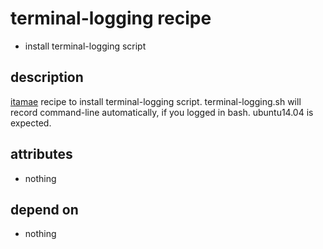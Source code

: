 terminal-logging recipe
===
- install terminal-logging script

## description
[itamae](https://github.com/itamae-kitchen/itamae "itamae") recipe to install terminal-logging script.
terminal-logging.sh will record command-line automatically, if you logged in bash.
ubuntu14.04 is expected.

## attributes
- nothing

## depend on
- nothing
